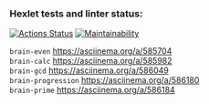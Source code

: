 ### Hexlet tests and linter status:

[![Actions Status](https://github.com/OlegKhiretdinov/python-project-49/workflows/hexlet-check/badge.svg)](https://github.com/OlegKhiretdinov/python-project-49/actions)
[![Maintainability](https://api.codeclimate.com/v1/badges/a4e892b71b5903365a44/maintainability)](https://codeclimate.com/github/OlegKhiretdinov/python-project-49/maintainability)

`brain-even` https://asciinema.org/a/585704  
`brain-calc` https://asciinema.org/a/585982  
`brain-gcd` https://asciinema.org/a/586049  
`brain-progression` https://asciinema.org/a/586180  
`brain-prime` https://asciinema.org/a/586184
